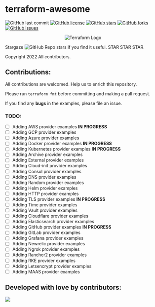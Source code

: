 # terraform-awesome

![GitHub last commit](https://img.shields.io/github/last-commit/tf2project/terraform-awesome)
[![GitHub license](https://img.shields.io/github/license/tf2project/terraform-awesome)](https://github.com/tf2project/terraform-awesome/blob/master/LICENSE)
[![GitHub stars](https://img.shields.io/github/stars/tf2project/terraform-awesome)](https://github.com/tf2project/terraform-awesome/stargazers)
[![GitHub forks](https://img.shields.io/github/forks/tf2project/terraform-awesome)](https://github.com/tf2project/terraform-awesome/network)
[![GitHub issues](https://img.shields.io/github/issues/tf2project/terraform-awesome)](https://github.com/tf2project/terraform-awesome/issues)

<p align="center">
 <img alt="Terraform Logo" src="https://upload.wikimedia.org/wikipedia/commons/thumb/0/04/Terraform_Logo.svg/1280px-Terraform_Logo.svg.png">
</p>

Stargaze ![GitHub Repo stars](https://img.shields.io/github/stars/tf2project/terraform-awesome?style=social) if you find it useful. STAR STAR STAR.

Copyright 2022 All contributors.

## Contributions:

All contributions are welcomed. Help us to enrich this repository.

Please run `terraform fmt` before committing and making a pull request.

If you find any **bugs** in the examples, please file an issue.

### TODO:

 - [ ] Adding AWS provider examples **IN PROGRESS**
 - [ ] Adding GCP provider examples
 - [ ] Adding Azure provider examples
 - [ ] Adding Docker provider examples **IN PROGRESS**
 - [ ] Adding Kubernetes provider examples **IN PROGRESS**
 - [ ] Adding Archive provider examples
 - [ ] Adding External provider examples
 - [ ] Adding Cloud-init provider examples
 - [ ] Adding Consul provider examples
 - [ ] Adding DNS provider examples
 - [ ] Adding Random provider examples
 - [ ] Adding Helm provider examples
 - [ ] Adding HTTP provider examples
 - [ ] Adding TLS provider examples **IN PROGRESS**
 - [ ] Adding Time provider examples
 - [ ] Adding Vault provider examples
 - [ ] Adding Cloudflare provider examples
 - [ ] Adding Elasticsearch provider examples
 - [ ] Adding GitHub provider examples **IN PROGRESS**
 - [ ] Adding GitLab provider examples
 - [ ] Adding Grafana provider examples
 - [ ] Adding Newrelic provider examples
 - [ ] Adding Ngrok provider examples
 - [ ] Adding Rancher2 provider examples
 - [ ] Adding RKE provider examples
 - [ ] Adding Letsencrypt provider examples
 - [ ] Adding MAAS provider examples

## Developed with love by contributors:

<a><img src="https://contrib.rocks/image?repo=tf2project/terraform-awesome"></a>
